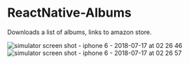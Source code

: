 # ReactNative-Albums
Downloads a list of albums, links to amazon store.  
  
![simulator screen shot - iphone 6 - 2018-07-17 at 02 26 46](https://user-images.githubusercontent.com/39141621/42808989-4f7770fa-8969-11e8-8238-74cffd79bc67.png)
![simulator screen shot - iphone 6 - 2018-07-17 at 02 26 57](https://user-images.githubusercontent.com/39141621/42808988-4f605550-8969-11e8-98b1-588b229faed6.png)


